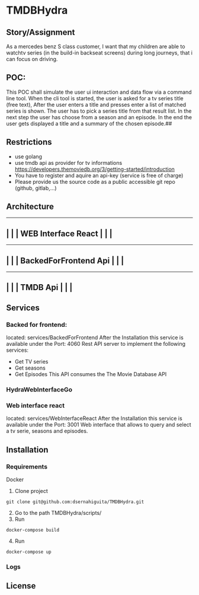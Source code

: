 # TMDBHydra
## Story/Assignment
As a mercedes benz S class customer, I want that my children
are able to watchtv series (in the build-in backseat screens) during long journeys, that i can focus on driving.

## POC:
This POC shall simulate the user ui interaction and data flow via a command line tool.
When the cli tool is started, the user is asked for a tv series title (free text), After the user enters a title and presses enter a list of matched series is shown.
The user has to pick a series title from that result list. In the next step the user has choose from a season and an episode.
In the end the user gets displayed a title and a summary of the chosen episode.##

## Restrictions
* use golang
* use tmdb api as provider for tv informations https://developers.themoviedb.org/3/getting-started/introduction
* You have to register and aquire an api-key (service is free of charge)
* Please provide us the source code as a public accessible git repo (github, gitlab,...)

## Architecture

-------------------------------------
|                                    |
|       WEB Interface React          |
|                                    |  
-------------------------------------

--------------------------------------
|                                    |
|      BackedForFrontend Api         |
|                                    |   
--------------------------------------

-------------------------------------
|                                    |
|               TMDB Api             |
|                                    |  
-------------------------------------


## Services
### Backed for frontend:
located: services/BackedForFrontend
After the Installation this service is available under the Port: 4060
Rest API server to implement the following services:
* Get TV series
* Get seasons
* Get Episodes
This API consumes the The Movie Database API

### HydraWebInterfaceGo

### Web interface react
located: services/WebInterfaceReact
After the Installation this service is available under the Port: 3001
Web interface that allows to query and select a tv serie, seasons and
episodes.


## Installation
### Requirements
Docker

1. Clone project
```
git clone git@github.com:dsernahiguita/TMDBHydra.git
```
2. Go to the path TMDBHydra/scripts/
3. Run
```
docker-compose build
```
4. Run
```
docker-compose up
```

### Logs
## License
